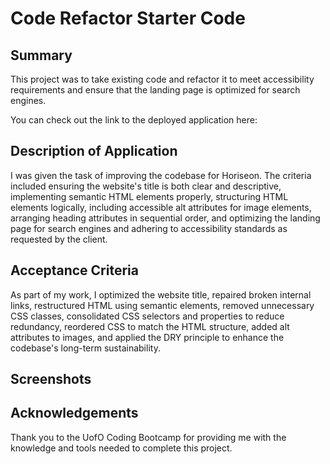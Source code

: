 # Code Refactor Starter Code

##  Summary

This project was to take existing code and refactor it to meet accessibility requirements and ensure that the landing page is optimized for search engines.

You can check out the link to the deployed application here: 

## Description of Application

I was given the task of improving the codebase for Horiseon. The criteria included ensuring the website's title is both clear and descriptive, implementing semantic HTML elements properly, structuring HTML elements logically, including accessible alt attributes for image elements, arranging heading attributes in sequential order, and optimizing the landing page for search engines and adhering to accessibility standards as requested by the client.


## Acceptance Criteria

As part of my work, I optimized the website title, repaired broken internal links, restructured HTML using semantic elements, removed unnecessary CSS classes, consolidated CSS selectors and properties to reduce redundancy, reordered CSS to match the HTML structure, added alt attributes to images, and applied the DRY principle to enhance the codebase's long-term sustainability.

## Screenshots



## Acknowledgements

Thank you to the UofO Coding Bootcamp for providing me with the knowledge and tools needed to complete this project.



